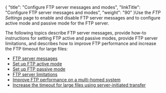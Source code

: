 {
    "title": "Configure FTP server messages and modes",
    "linkTitle": "Configure FTP server messages and modes",
    "weight": "90"
}Use the *FTP Settings* page to enable and disable FTP server messages and to configure active mode and passive mode for the FTP server.

The following topics describe FTP server messages, provide how-to instructions for setting FTP active and passive modes, provide FTP server limitations, and describes how to improve FTP performance and increase the FTP timeout for large files:

-   <a href="t_st_ftpservermessages" class="MCXref xref">FTP server messages</a>
-   <a href="t_st_ftpactivemode" class="MCXref xref">Set up FTP active mode</a>
-   <a href="t_st_ftppassivemode" class="MCXref xref">Set up FTP passive mode</a>
-   <a href="r_st_ftpserverlimitations" class="MCXref xref">FTP server limitations</a>
-   <a href="t_st_improveftpperformance" class="MCXref xref">Improve FTP performance on a multi-homed system</a>
-   <a href="t_st_increaseftptimeout" class="MCXref xref">Increase the timeout for large files using server-initiated transfer</a>
